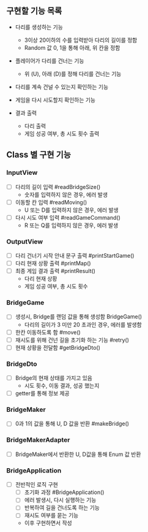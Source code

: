 ## 구현할 기능 목록

- 다리를 생성하는 기능
  - 3이상 20이하의 수를 입력받아 다리의 길이를 정함
  - Random 값 0, 1을 통해 아래, 위 칸을 정함

- 플레이어가 다리를 건너는 기능
  - 위 (U), 아래 (D)를 정해 다리를 건너는 기능

- 다리를 계속 건널 수 있는지 확인하는 기능
- 게임을 다시 시도할지 확인하는 기능
- 결과 출력
  - 다리 출력
  - 게임 성공 여부, 총 시도 횟수 출력

## Class 별 구현 기능

### InputView
- [ ] 다리의 길이 입력 #readBridgeSize()
  - 숫자를 입력하지 않은 경우, 에러 발생
- [ ] 이동할 칸 입력 #readMoving()
  - U 또는 D를 입력하지 않은 경우, 에러 발생
- [ ] 다시 시도 여부 입력 #readGameCommand()
  - R 또는 Q를 입력하지 않은 경우, 에러 발생

### OutputView
- [ ] 다리 건너기 시작 안내 문구 출력 #printStartGame()
- [ ] 다리 현재 상황 출력 #printMap()
- [ ] 최종 게임 결과 출력 #printResult()
  - 다리 현재 상황
  - 게임 성공 여부, 총 시도 횟수

### BridgeGame
- [ ] 생성시, Bridge를 랜덤 값을 통해 생성함 BridgeGame()
  - 다리의 길이가 3 미만 20 초과인 경우, 에러를 발생함
- [ ] 한칸 이동하도록 함 #move()
- [ ] 재시도를 위해 건넌 길을 초기화 하는 기능 #retry()
- [ ] 현재 상황을 전달함 #getBridgeDto()

### BridgeDto
- [ ] Bridge의 현재 상태를 가지고 있음
  - 시도 횟수, 이동 결과, 성공 했는지
- [ ] getter를 통해 정보 제공

### BridgeMaker
- [ ] 0과 1의 값을 통해 U, D 값을 반환 #makeBridge()

### BridgeMakerAdapter
- [ ] BridgeMaker에서 반환한 U, D값을 통해 Enum 값 반환

### BridgeApplication
- [ ] 전반적인 로직 구현
  - [ ] 초기화 과정 #BridgeApplication()
  - [ ] 에러 발생시, 다시 실행하는 기능
  - [ ] 반복하여 길을 건너도록 하는 기능
  - [ ] 재시도 여부를 묻는 기능
  - 이후 구현하면서 작성